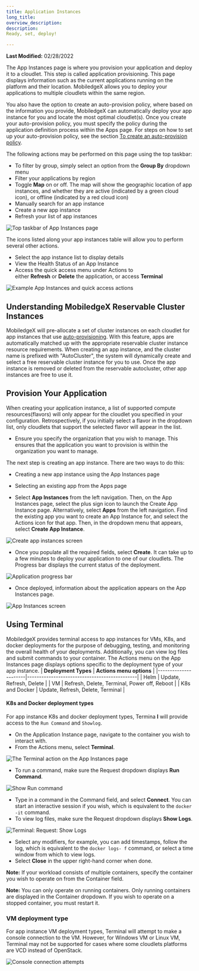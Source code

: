 ```yaml
---
title: Application Instances
long_title:
overview_description:
description:
Ready, set, deploy!

---
```


**Last Modified:** 02/28/2022

The App Instances page is where you provision your application and deploy it to a cloudlet. This step is called application provisioning. This page displays information such as the current applications running on the platform and their location. MobiledgeX allows you to deploy your applications to multiple cloudlets within the same region.

You also have the option to create an auto-provision policy, where based on the information you provide, MobiledgeX can automatically deploy your app instance for you and locate the most optimal cloudlet(s). Once you create your auto-provision policy, you must specify the policy during the application definition process within the Apps page. For steps on how to set up your auto-provision policy, see the section [To create an auto-provision policy](https://developers.mobiledgex.com/deployments/application-runtime/auto-prov#create).

The following actions may be performed on this page using the top taskbar:

- To filter by group, simply select an option from the **Group By** dropdown menu
- Filter your applications by region
- Toggle **Map** on or off. The map will show the geographic location of app instances, and whether they are active (indicated by a green cloud icon), or offline (indicated by a red cloud icon)
- Manually search for an app instance
- Create a new app instance
- Refresh your list of app instances

![Top taskbar of App Instances page](/assets/appinstancesactions.png "Top taskbar of App Instances page")

The icons listed along your app instances table will allow you to perform several other actions.

- Select the app instance list to display details
- View the Health Status of an App Instance
- Access the quick access menu under Actions to either **Refresh** or **Delete** the application, or access **Terminal**

![Example App Instances and quick access actions](/assets/appinstances.png "Example App Instances and quick access actions")

## Understanding MobiledgeX Reservable Cluster Instances

MobiledgeX will pre-allocate a set of cluster instances on each cloudlet for app instances that use [auto-provisioning](https://developers.mobiledgex.com/deployments/application-runtime/auto-prov#auto-provisioning-policy). With this feature, apps are automatically matched up with the appropriate reservable cluster instance resource requirements. When creating an app instance, and the cluster name is prefixed with "AutoCluster", the system will dynamically create and select a free reservable cluster instance for you to use. Once the app instance is removed or deleted from the reservable autocluster, other app instances are free to use it.

## Provision Your Application

When creating your application instance, a list of supported compute resources(flavors) will only appear for the cloudlet you specified in your configuration. Retrospectively, if you initially select a flavor in the dropdown list, only cloudlets that support the selected flavor will appear in the list.

- Ensure you specify the organization that you wish to manage. This ensures that the application you want to provision is within the organization you want to manage.


The next step is creating an app instance. There are two ways to do this:

- Creating a new app instance using the App Instances page
- Selecting an existing app from the Apps page


- Select **App Instances** from the left navigation. Then, on the App Instances page, select the plus sign icon to launch the Create App Instance page. Alternatively, select **Apps** from the left navigation. Find the existing app you want to create an App Instance for, and select the Actions icon for that app. Then, in the dropdown menu that appears, select **Create App Instance**.


![Create app instances screen](/assets/provision.png "Create app instances screen")


- Once you populate all the required fields, select **Create**. It can take up to a few minutes to deploy your application to one of our cloudlets. The Progress bar displays the current status of the deployment.


![Application progress bar](/assets/developer-ui-guide/app-progress3.png "Application progress bar")


- Once deployed, information about the application appears on the App Instances page.


![App Instances screen](/assets/appinstances.png "App Instances screen")

## Using Terminal

MobiledgeX provides terminal access to app instances for VMs, K8s, and docker deployments for the purpose of debugging, testing, and monitoring the overall health of your deployments. Additionally, you can view log files and submit commands to your container. The Actions menu on the App Instances page displays options specific to the deployment type of your app instance.
| **Deployment Types** | **Actions menu options**                     |
|----------------------|----------------------------------------------|
| Helm                 | Update, Refresh, Delete                      |
| VM                   | Refresh, Delete, Terminal, Power off, Reboot |
| K8s and Docker       | Update, Refresh, Delete, Terminal            |

#### K8s and Docker deployment types

For app instance K8s and docker deployment types, Termina **l** will provide access to the `Run Command` and `Showlog`.

- On the Application Instance page, navigate to the container you wish to interact with.
- From the Actions menu, select **Terminal**.


![The Terminal action on the App Instances page](/assets/AppInstTerminal.png "The Terminal action on the App Instances page")


- To run a command, make sure the Request dropdown displays **Run Command**.


![Show Run command](/assets/developer-ui-guide/show-run-command1.png "Show Run command")


- Type in a command in the Command field, and select **Connect**. You can start an interactive session if you wish, which is equivalent to the `docker -it` command.
- To view log files, make sure the Request dropdown displays **Show Logs**.


![Terminal: Request: Show Logs](/assets/developer-ui-guide/show-logs.png "Terminal: Request: Show Logs")


- Select any modifiers, for example, you can add timestamps, follow the log, which is equivalent to the `docker logs- f` command, or select a time window from which to view logs.
- Select **Close** in the upper right-hand corner when done.


**Note:** If your workload consists of multiple containers, specify the container you wish to operate on from the Container field.

**Note:** You can only operate on running containers. Only running containers are displayed in the Container dropdown. If you wish to operate on a stopped container, you must restart it.

### VM deployment type

For app instance VM deployment types, Terminal will attempt to make a console connection to the VM. However, for Windows VM or Linux VM, Terminal may not be supported for cases where some cloudlets platforms are VCD instead of OpenStack.

![Console connection attempts](/assets/vm-deployment-type.png "Console connection attempts")

